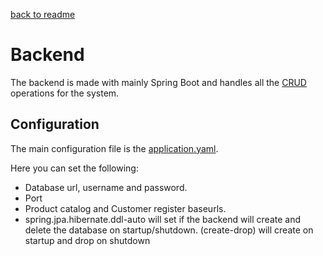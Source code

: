 [back to readme](https://github.com/it-teaching-abo-akademi/project-pvp22-grupp-fem#readme)

# Backend  

The backend is made with mainly Spring Boot and handles all the [CRUD](https://en.wikipedia.org/wiki/Create,_read,_update_and_delete) operations for the system.  

## Configuration  

The main configuration file is the [application.yaml](/backend/src/main/resources/application.yaml).  

Here you can set the following:
- Database url, username and password.  
- Port
- Product catalog and Customer register baseurls.  
- spring.jpa.hibernate.ddl-auto will set if the backend will create and delete the database on startup/shutdown. (create-drop) will create on startup and drop on shutdown